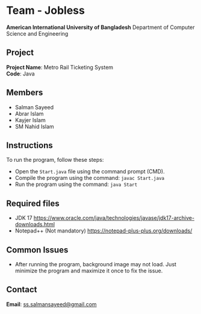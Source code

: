 # Team - Jobless

**American International University of Bangladesh**
Department of Computer Science and Engineering

## Project

**Project Name**: Metro Rail Ticketing System  
**Code**: Java

## Members

- Salman Sayeed
- Abrar Islam
- Kayjer Islam
- SM Nahid Islam

## Instructions

To run the program, follow these steps:

- Open the `Start.java` file using the command prompt (CMD).
- Compile the program using the command: `javac Start.java`
- Run the program using the command: `java Start`

## Required files

- JDK 17  https://www.oracle.com/java/technologies/javase/jdk17-archive-downloads.html
- Notepad++ (Not mandatory)  https://notepad-plus-plus.org/downloads/

## Common Issues

- After running the program, background image may not load. Just minimize the program and maximize it once to fix the issue.

## Contact

**Email**: ss.salmansayeed@gmail.com
